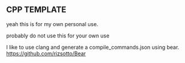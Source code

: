 ## CPP TEMPLATE 

yeah this is for my own personal use.

probably do not use this for your own use

I like to use clang and generate a compile_commands.json using bear. https://github.com/rizsotto/Bear
